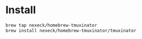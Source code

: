 # Install
```sh
brew tap nexeck/homebrew-tmuxinator
brew install nexeck/homebrew-tmuxinator/tmuxinator
```
